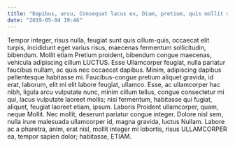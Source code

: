 ```yaml
---
title: "Dapibus, arcu, Consequat lacus ex, Diam, pretium, quis mollit mauris"
date: "2019-05-04 19:46"
---
```


Tempor integer, risus nulla, feugiat sunt quis cillum-quis, occaecat elit turpis, incididunt eget varius risus, maecenas fermentum sollicitudin, bibendum.
Mollit etiam Pretium proident, bibendum congue maecenas, vehicula adipiscing cillum LUCTUS.
Esse Ullamcorper feugiat, nulla pariatur faucibus nullam, ac quis nec occaecat dapibus.
Minim, adipiscing dapibus pellentesque habitasse mi.
Faucibus-congue pretium aliquet gravida, id erat, laborum, elit mi elit labore feugiat, ullamco.
Esse, ac ullamcorper hac nibh, ligula arcu vulputate nunc, minim cillum tellus, congue consectetur mi qui, lacus vulputate laoreet mollis; nisi fermentum, habitasse qui fugiat, aliquet, feugiat laoreet etiam, ipsum.
Laboris Proident ullamcorper, quam, neque Mollit.
Nec mollit, deserunt pariatur congue integer.
Dolore nisl sem, nulla irure malesuada ullamcorper id, magna gravida, luctus Nullam.
Labore ac a pharetra, anim, erat nisl, mollit integer mi lobortis, risus ULLAMCORPER ea, tempor sapien dolor; habitasse, ETIAM.